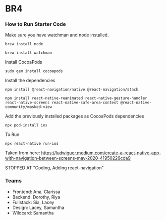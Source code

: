 # BR4

### How to Run Starter Code

Make sure you have watchman and node installed.

`brew install node`

`brew install watchman`

Install CocoaPods

`sudo gem install cocoapods`

Install the dependencies

`npm install @react-navigation/native @react-navigation/stack`

`npm install react-native-reanimated react-native-gesture-handler react-native-screens react-native-safe-area-context @react-native-community/masked-view`

Add the previously installed packages as CocoaPods dependencies

`npx pod-install ios`

To Run

`npx react-native run-ios`


Taken from here: https://ludwiguer.medium.com/create-a-react-native-app-with-navigation-between-screens-may-2020-41950226cda9

STOPPED AT "Coding, Adding react-navigation"

### Teams
* Frontend: Ana, Clarissa
* Backend: Dorothy, Riya
* Fullstack: Sia, Lacey
* Design: Lacey, Samantha
* Wildcard: Samantha
